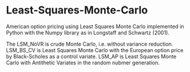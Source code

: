 # Least-Squares-Monte-Carlo
American option pricing using Least Squares Monte Carlo implemented in Python with the Numpy library as in Longstaff and Schwartz (2001).

The LSM_NoVR is crude Monte Carlo, i.e. without variance reduction.
LSM_BS_CV is Least Squares Monte Carlo with the European option price by Black-Scholes as a control variate.
LSM_AP is Least Squares Monte Carlo with Antithetic Variates in the random nubmer generation.

